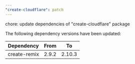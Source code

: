 ```yaml
---
"create-cloudflare": patch
---
```


chore: update dependencies of "create-cloudflare" package

The following dependency versions have been updated:

| Dependency   | From  | To     |
| ------------ | ----- | ------ |
| create-remix | 2.9.2 | 2.10.3 |
